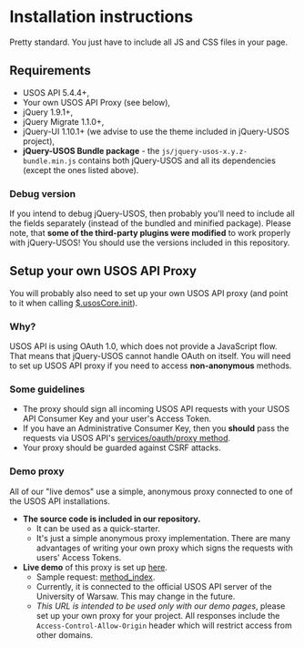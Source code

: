 Installation instructions
=========================

Pretty standard. You just have to include all JS and CSS files in your page.

Requirements
------------

  * USOS API 5.4.4+,
  * Your own USOS API Proxy (see below),
  * jQuery 1.9.1+,
  * jQuery Migrate 1.1.0+,
  * jQuery-UI 1.10.1+ (we advise to use the theme included in jQuery-USOS
    project),
  * **jQuery-USOS Bundle package** - the `js/jquery-usos-x.y.z-bundle.min.js`
    contains both jQuery-USOS and all its dependencies (except the ones listed
    above).

### Debug version

If you intend to debug jQuery-USOS, then probably you'll need to include all the
fields separately (instead of the bundled and minified package). Please note,
that **some of the third-party plugins were modified** to work properly with
jQuery-USOS! You should use the versions included in this repository.


Setup your own USOS API Proxy
-----------------------------

You will probably also need to set up your own USOS API proxy (and point to it
when calling [$.usosCore.init](https://github.com/MUCI/jquery-usos/blob/master/doc/core.init.md#usosapis)).

### Why?

USOS API is using OAuth 1.0, which does not provide a JavaScript flow.
That means that jQuery-USOS cannot handle OAuth on itself. You will
need to set up USOS API proxy if you need to access **non-anonymous** methods.

### Some guidelines

  * The proxy should sign all incoming USOS API requests with your USOS API
    Consumer Key and your user's Access Token.
  * If you have an Administrative Consumer Key, then you **should** pass the
    requests via USOS API's
    [services/oauth/proxy method](https://usosapps.uw.edu.pl/developers/api/services/oauth/#proxy).
  * Your proxy should be guarded against CSRF attacks.

### Demo proxy

All of our "live demos" use a simple, anonymous proxy connected to one of the
USOS API installations.

  * **The source code is included in our repository.**
    * It can be used as a quick-starter.
    * It's just a simple anonymous proxy implementation. There are many
      advantages of writing your own proxy which signs the requests with
      users' Access Tokens.
  * **Live demo** of this proxy is set up
    [here](https://public.usos.edu.pl/jquery-usos/proxy/usosapiProxy.php).
    * Sample request: [method_index](https://public.usos.edu.pl/jquery-usos/proxy/usosapiProxy.php?_method_=services/apiref/method_index).
    * Currently, it is connected to the official USOS API server of the
      University of Warsaw. This may change in the future.
    * *This URL is intended to be used only with our demo pages*, please set up
      your own proxy for your project. All responses include the
      `Access-Control-Allow-Origin` header which will restrict access from
      other domains.
